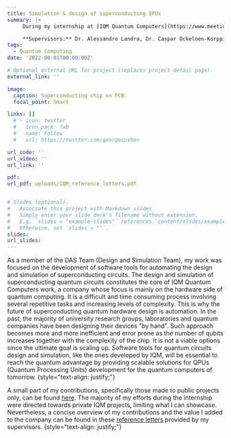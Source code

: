 ```yaml
---
title: Simulation & design of superconducting QPUs
summary: |+ 
     During my internship at [IQM Quantum Computers](https://www.meetiqm.com/), as part of the DAS Team (Design and Simulation Team), I worked on the development of software tools for automating the simulation and design of superconducting Quantum Processing Units (QPUs). A small part of my contributions can be found [here](https://github.com/iqm-finland/KQCircuits/commits?author=danielecucurachiiqm) (public projects only).

     **Supervisors:** Dr. Alessandro Landra, Dr. Caspar Ockeloen-Korppi
tags:
  - Quantum Computing
date: '2022-08-01T00:00:00Z'

# Optional external URL for project (replaces project detail page).
external_link: ''

image:
  caption: Superconducting chip on PCB.
  focal_point: Smart

links: []
  # - icon: twitter
  #   icon_pack: fab
  #   name: Follow
  #   url: https://twitter.com/georgecushen

url_code: ''
url_video: ''
url_link: ''

pdf: 
url_pdf: uploads/IQM_reference_letters.pdf


# Slides (optional).
#   Associate this project with Markdown slides.
#   Simply enter your slide deck's filename without extension.
#   E.g. `slides = "example-slides"` references `content/slides/example-slides.md`.
#   Otherwise, set `slides = ""`.
slides:
url_slides: 
---
```


As a member of the DAS Team (Design and Simulation Team), my work was focused on the development of software tools for automating the design and simulation of superconducting circuits. The design and simulation of superconducting quantum circuits constitutes the core of IQM Quantum Computers work, a company whose focus is mainly on the hardware side of quantum computing. It is a difficult and time consuming process involving several repetitive tasks and increasing levels of complexity. This is why the future of superconducting quantum hardware design is automation.
In the past, the majority of university research groups, laboratories and quantum companies have been designing their devices "by hand". Such approach becomes more and more inefficient and error prone as the number of qubits increases together with the complexity of the chip. It is not a viable options since the ultimate goal is scaling up. Software tools for quantum circuits design and simulation, like the ones developed by IQM, will be essential to reach the quantum advantage by providing scalable solutions for QPUs (Quantum Processing Units) development for the quantum computers of tomorrow.
{style="text-align: justify;"}

A small part of my contributions, specifically those made to public projects only, can be found [here](https://github.com/iqm-finland/KQCircuits/commits?author=danielecucurachiiqm). The majority of my efforts during the internship were directed towards private IQM projects, limiting what I can showcase. Nevertheless, a concise overview of my contributions and the value I added to the company can be found in these [reference letters](https://danielecucurachi.github.io/personal-website/uploads/IQM_reference_letters.pdf) provided by my supervisors.
{style="text-align: justify;"}